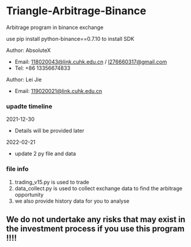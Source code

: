 # Triangle-Arbitrage-Binance
Arbitrage program in binance exchange

use pip install python-binance==0.7.10 to install SDK

Author: AbsoluteX
+ Email: 118020043@link.cuhk.edu.cn / l276660317@gmail.com
+ Tel: +86 13356674833

Author: Lei Jie
+ Email: 119020021@link.cuhk.edu.cn

### upadte timeline
2021-12-30
+ Details will be provided later

2022-02-21
+ update 2 py file and data

### file info
1. trading_v15.py is used to trade
2. data_collect.py is used to collect exchange data to find the arbitrage opportunity
3. we also provide history data for you to analyse

## We do not undertake any risks that may exist in the investment process if you use this program !!!!
